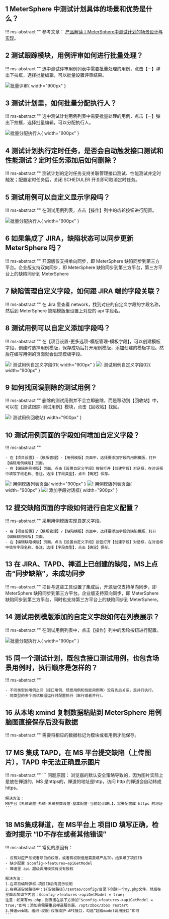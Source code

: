 ## 1 MeterSphere 中测试计划具体的场景和优势是什么？
!!! ms-abstract ""
    参考文章： [产品解读丨MeterSphere中测试计划的场景设计与实现](https://mp.weixin.qq.com/s/hbhBEXMzphVjivmHXY3PjA)。

## 2 测试跟踪模块，用例评审如何进行批量处理？
!!! ms-abstract ""
    选中测试评审用例列表中需要批量处理的用例，点击【···】弹出下拉框，选择批量编辑，可以批量设置评审结果。

![批量评审](../img/faq/批量评审.png){ width="900px" }

## 3 测试计划里，如何批量分配执行人？
!!! ms-abstract ""
    选中测试计划用例列表中需要批量处理的用例，点击【···】弹出下拉框，选择批量编辑，可以分配执行人。

![批量分配执行人](../img/faq/批量分配执行人.png){ width="900px" }

## 4 测试计划执行定时任务，是否会自动触发接口测试和性能测试？定时任务添加后如何删除？
!!! ms-abstract ""
    测试计划的定时任务支持关联管理接口测试、性能测试并定时触发；配置定时任务后，关闭 SCHEDULER 开关即可取消定时任务。

## 5 测试用例可以自定义显示字段吗？
!!! ms-abstract ""
    在测试用例列表，点击【操作】列中的齿轮按钮进行配置。

![批量分配执行人](../img/faq/测试用例自定义显示字段.png){ width="900px" }

## 6 如果集成了 JIRA，缺陷状态可以同步更新 MeterSphere 吗？
!!! ms-abstract ""
    开源版仅支持单向同步，即 MeterSphere 缺陷同步到第三方平台。企业版支持双向同步，即 MeterSphere 缺陷同步到第三方平台，第三方平台上的缺陷同步到 MeterSphere

## 7 缺陷管理自定义字段，如何跟 JIRA 端的字段关联？
!!! ms-abstract ""
    在 Jira 里查看 network，找到对应的自定义字段的字段名称，然后到 MeterSphere 缺陷模版里设置上对应的 api 字段名。

## 8 测试用例可以自定义添加字段吗？
!!! ms-abstract ""
    在【项目设置-更多选项-模版管理-模板字段】，可以创建模板字段，创建时选择用例模版，保存成功后打开用例模版，添加创建的模板字段。然后在编写用例的页面就会出现模板字段。

![! 测试用例自定义字段01](../img/faq/测试用例自定义字段01.png){ width="900px" }
![! 测试用例自定义字段02](../img/faq/测试用例自定义字段02.png){ width="900px" }

## 9 如何找回误删除的测试用例？
!!! ms-abstract ""
   删除的测试用例并不会立即删除，而是移动到【回收站】中，可以在【测试跟踪-测试用例】模块，点击【回收站】找回。

![! 测试用例回收站](../img/faq/测试用例回收站.png){ width="900px" }

## 10 测试用例页面的字段如何增加自定义字段？
!!! ms-abstract ""

    - 在【项目设置】-【模版管理】-【用例模版】页面中，选择要添加字段的用例模版，打开【编辑用例模版】页面。
    - 在【编辑用例模版】页面，点击【设置自定义字段】按钮打开【创建字段】对话框，在对话框中填写字段名称、备注，选择【字段类型】，点击【确定】保存。
![! 用例模版列表页面](../img/faq/添加用例模版字段-用例模版列表页面.png){ width="900px" }
![! 用例模版列表页面](../img/faq/添加用例模版字段-用例模版编辑页面.png){ width="900px" }
![! 添加字段对话框](../img/faq/添加用例模版字段-添加字段对话框.png){ width="900px" }

## 12 提交缺陷页面的字段如何进行自定义配置？
!!! ms-abstract ""
    采用用例模版实现自定义字段。

    - 在【项目设置】/【模版管理】/【缺陷模版】页面中，选择要添加字段的缺陷模版，打开【编辑缺陷模版】页面。
    - 在【编辑缺陷模版】页面，点击【设置自定义字段】按钮打开【创建字段】对话框，在对话框中填写字段名称、备注，选择【字段类型】，点击【确定】保存。

## 13 在 JIRA、TAPD、禅道上已创建的缺陷，MS上点击“同步缺陷”，未成功同步
!!! ms-abstract ""
    项目与这些工具设置了集成后，开源版仅支持单向同步，即 MeterSphere 缺陷同步到第三方平台。企业版支持双向同步，即 MeterSphere 缺陷同步到第三方平台，同时也支持第三方平台上的缺陷同步到 MeterSphere。

## 14 测试用例模版添加的自定义字段如何在列表展示？
!!! ms-abstract ""
    在测试用例列表中，点击【操作】列中的齿轮按钮进行配置。

![批量分配执行人](../img/faq/测试用例自定义显示字段.png){ width="900px" }

## 15 同一个测试计划，既包含接口测试用例，也包含场景用例时，执行顺序是怎样的？
!!! ms-abstract ""
    
    - 不同类型的用例之间（接口用例、场景用例和性能用例等）没有先后关系，是并行执行。
    - 同类型的多个测试根据运行时配置执行（串行或者并行）。

## 16 从本地 xmind 复制数据粘贴到 MeterSphere 用例脑图直接保存后没有数据
!!! ms-abstract ""
    需要将相应的数据标记为模块或者用例才能保存。

## 17 MS 集成 TAPD，在 MS 平台提交缺陷（上传图片），TAPD 中无法正确显示图片
!!! ms-abstract ""
    ```
    问题原因：
    浏览器的默认安全策略导致的，因为图片实际上是放在禅道的，MS 是https的，禅道的地址是http，访问 http 的禅道会自动转成 https。
    
    解决方法：
    MS平台【系统设置-系统-系统参数设置-基本配置-当前站点URL】，需要配置成 https 的地址
    ```

## 18 MS集成禅道，在 MS平台上 项目ID 填写正确，检查时提示 “ID不存在或者其他错误”
!!! ms-abstract ""
    常见的原因有：

    - 没有对应产品或者项目的权限，或者有权限但是需要填产品ID，结果填了项目ID
    - 缺少配置 $config->features→apiGetModel
    - 襌道里 api 超级调用模式有没有授权
    
    解决方法：
    1.在项目编辑弹框-项目ID后有提示说明
    2.在禅道安装路径中：${安装路径}/zentao/config/目录下创建一个my.php文件，然后在里面添加如下内容：$config->features->apiGetModel = true;
    注意：如果有my.php，则直接在最下方添加"$config->features->apiGetModel = true;"即可；添加完需要重启禅道服务器，/opt/zbox/zbox restart
    3.禅道web端，组织-权限-权限维护-API接口，勾选“超级model调用接口”即可
    ```

